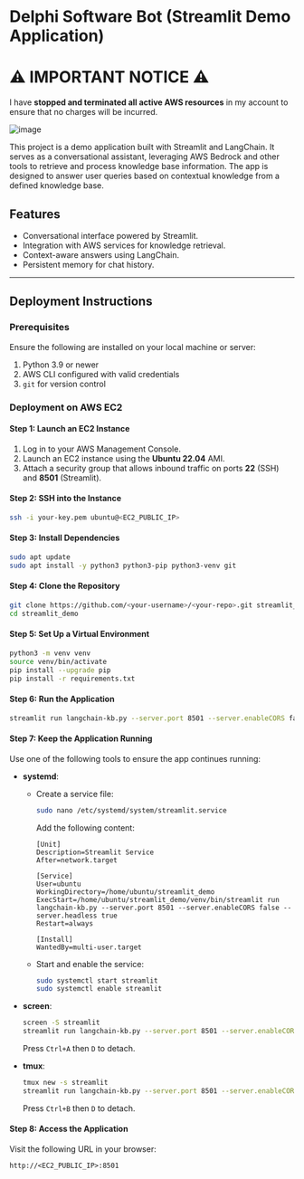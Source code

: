 # Delphi Software Bot (Streamlit Demo Application)

# :warning: **IMPORTANT NOTICE** :warning:

I have **stopped and terminated all active AWS resources** in my account to ensure that no charges will be incurred. 

![image](https://github.com/user-attachments/assets/1b6bc740-a090-4d8a-986c-d51705d26384)

This project is a demo application built with Streamlit and LangChain. It serves as a conversational assistant, leveraging AWS Bedrock and other tools to retrieve and process knowledge base information. The app is designed to answer user queries based on contextual knowledge from a defined knowledge base.

## Features
- Conversational interface powered by Streamlit.
- Integration with AWS services for knowledge retrieval.
- Context-aware answers using LangChain.
- Persistent memory for chat history.

---

## Deployment Instructions

### Prerequisites
Ensure the following are installed on your local machine or server:
1. Python 3.9 or newer
2. AWS CLI configured with valid credentials
3. `git` for version control

### Deployment on AWS EC2

#### Step 1: Launch an EC2 Instance
1. Log in to your AWS Management Console.
2. Launch an EC2 instance using the **Ubuntu 22.04** AMI.
3. Attach a security group that allows inbound traffic on ports **22** (SSH) and **8501** (Streamlit).

#### Step 2: SSH into the Instance
```bash
ssh -i your-key.pem ubuntu@<EC2_PUBLIC_IP>
```

#### Step 3: Install Dependencies
```bash
sudo apt update
sudo apt install -y python3 python3-pip python3-venv git
```

#### Step 4: Clone the Repository
```bash
git clone https://github.com/<your-username>/<your-repo>.git streamlit_demo
cd streamlit_demo
```

#### Step 5: Set Up a Virtual Environment
```bash
python3 -m venv venv
source venv/bin/activate
pip install --upgrade pip
pip install -r requirements.txt
```

#### Step 6: Run the Application
```bash
streamlit run langchain-kb.py --server.port 8501 --server.enableCORS false --server.headless true
```

#### Step 7: Keep the Application Running
Use one of the following tools to ensure the app continues running:
- **systemd**:
  - Create a service file:
    ```bash
    sudo nano /etc/systemd/system/streamlit.service
    ```
    Add the following content:
    ```
    [Unit]
    Description=Streamlit Service
    After=network.target

    [Service]
    User=ubuntu
    WorkingDirectory=/home/ubuntu/streamlit_demo
    ExecStart=/home/ubuntu/streamlit_demo/venv/bin/streamlit run langchain-kb.py --server.port 8501 --server.enableCORS false --server.headless true
    Restart=always

    [Install]
    WantedBy=multi-user.target
    ```
  - Start and enable the service:
    ```bash
    sudo systemctl start streamlit
    sudo systemctl enable streamlit
    ```

- **screen**:
  ```bash
  screen -S streamlit
  streamlit run langchain-kb.py --server.port 8501 --server.enableCORS false --server.headless true
  ```
  Press `Ctrl+A` then `D` to detach.

- **tmux**:
  ```bash
  tmux new -s streamlit
  streamlit run langchain-kb.py --server.port 8501 --server.enableCORS false --server.headless true
  ```
  Press `Ctrl+B` then `D` to detach.

#### Step 8: Access the Application
Visit the following URL in your browser:
```
http://<EC2_PUBLIC_IP>:8501
```
